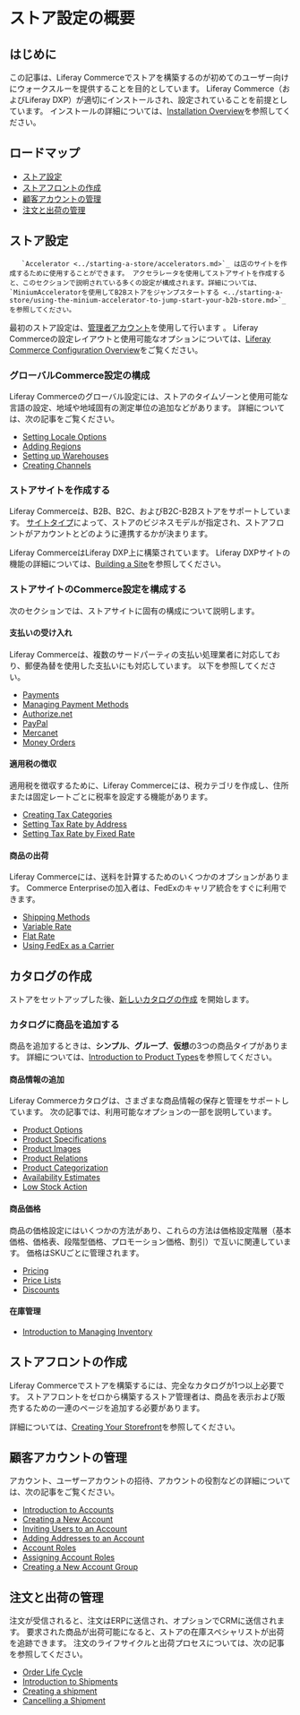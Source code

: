 # ストア設定の概要

## はじめに

この記事は、Liferay Commerceでストアを構築するのが初めてのユーザー向けにウォークスルーを提供することを目的としています。 Liferay Commerce（およびLiferay DXP）が適切にインストールされ、設定されていることを前提としています。 インストールの詳細については、[Installation Overview](../../installation-and-upgrades/installation-overview.md)を参照してください。

## ロードマップ

  - [ストア設定](#store-setup)
  - [ストアフロントの作成](#creating-the-storefront)
  - [顧客アカウントの管理](#managing-customer-accounts)
  - [注文と出荷の管理](#managing-orders-and-shipments)

## ストア設定

``` note::
   `Accelerator <../starting-a-store/accelerators.md>`_ は店のサイトを作成するために使用することができます。 アクセラレータを使用してストアサイトを作成すると、このセクションで説明されている多くの設定が構成されます。詳細については、`MiniumAcceleratorを使用してB2Bストアをジャンプスタートする <../starting-a-store/using-the-minium-accelerator-to-jump-start-your-b2b-store.md>`_ を参照してください。
```

最初のストア設定は、[管理者アカウント](./introduction-to-the-admin-account.md)を使用して行います 。 Liferay Commerceの設定レイアウトと使用可能なオプションについては、[Liferay Commerce Configuration Overview](../store-administration/liferay-commerce-configuration-overview.md)をご覧ください。

### グローバルCommerce設定の構成

Liferay Commerceのグローバル設定には、ストアのタイムゾーンと使用可能な言語の設定、地域や地域固有の測定単位の追加などがあります。 詳細については、次の記事をご覧ください。

  - [Setting Locale Options](../store-administration/locale-options.md)
  - [Adding Regions](../store-administration/adding-regions.md)
  - [Setting up Warehouses](../managing-a-catalog/managing-inventory/warehouse-reference-guide.md)
  - [Creating Channels](./channels/introduction-to-channels.md)

### ストアサイトを作成する

Liferay Commerceは、B2B、B2C、およびB2C-B2Bストアをサポートしています。 [サイトタイプ](../starting-a-store/sites-and-site-types.md)によって、ストアのビジネスモデルが指定され、ストアフロントがアカウントとどのように連携するかが決まります。

Liferay CommerceはLiferay DXP上に構築されています。 Liferay DXPサイトの機能の詳細については、[Building a Site](https://learn.liferay.com/dxp/7.x/en/site-building/building-sites/adding-a-site.html)を参照してください。

### ストアサイトのCommerce設定を構成する

次のセクションでは、ストアサイトに固有の構成について説明します。

#### 支払いの受け入れ

Liferay Commerceは、複数のサードパーティの支払い処理業者に対応しており、郵便為替を使用した支払いにも対応しています。 以下を参照してください。

  - [Payments](../store-administration/configuring-payment-methods/payments.md)
  - [Managing Payment Methods](../store-administration/configuring-payment-methods/managing-payment-methods.md)
  - [Authorize.net](../store-administration/configuring-payment-methods/authorize.net.md)
  - [PayPal](../store-administration/configuring-payment-methods/mercanet.md)
  - [Mercanet](../store-administration/configuring-payment-methods/mercanet.md)
  - [Money Orders](../store-administration/configuring-payment-methods/mercanet.md)

#### 適用税の徴収

適用税を徴収するために、Liferay Commerceには、税カテゴリを作成し、住所または固定レートごとに税率を設定する機能があります。

  - [Creating Tax Categories](../store-administration/configuring-taxes/creating-tax-categories.md)
  - [Setting Tax Rate by Address](../store-administration/configuring-taxes/setting-tax-rate-by-address.md)
  - [Setting Tax Rate by Fixed Rate](../store-administration/configuring-taxes/setting-tax-rate-by-fixed-rate.md)

#### 商品の出荷

Liferay Commerceには、送料を計算するためのいくつかのオプションがあります。 Commerce Enterpriseの加入者は、FedExのキャリア統合をすぐに利用できます。

  - [Shipping Methods](../store-administration/configuring-shipping-methods/shipping-methods.md)
  - [Variable Rate](../store-administration/configuring-shipping-methods/using-the-variable-rate-shipping-method.md)
  - [Flat Rate](../store-administration/configuring-shipping-methods/using-the-flat-rate-shipping-method.md)
  - [Using FedEx as a Carrier](../store-administration/configuring-shipping-methods/using-the-fedex-shipping-method.md)

## カタログの作成

ストアをセットアップした後、[新しいカタログの作成](../managing-a-catalog/catalogs/creating-a-new-catalog.md) を開始します。

### カタログに商品を追加する

商品を追加するときは、**シンプル**、**グループ**、**仮想**の3つの商品タイプがあります。 詳細については、[Introduction to Product Types](../managing-a-catalog/creating-and-managing-products/product-types/introduction-to-product-types.md)を参照してください。

#### 商品情報の追加

Liferay Commerceカタログは、さまざまな商品情報の保存と管理をサポートしています。 次の記事では、利用可能なオプションの一部を説明しています。

  - [Product Options](../managing-a-catalog/creating-and-managing-products/products/customizing-your-product-with-product-options.md)
  - [Product Specifications](../managing-a-catalog/creating-and-managing-products/products/specifications.md)
  - [Product Images](../managing-a-catalog/creating-and-managing-products/products/product-images.md)
  - [Product Relations](../managing-a-catalog/creating-and-managing-products/products/related-products-up-sells-and-cross-sells.md)
  - [Product Categorization](../managing-a-catalog/creating-and-managing-products/products/organizing-your-catalog-with-product-categories.md)
  - [Availability Estimates](../managing-a-catalog/managing-inventory/availability-estimates.md)
  - [Low Stock Action](../managing-a-catalog/managing-inventory/low-stock-action.md)

#### 商品価格

商品の価格設定にはいくつかの方法があり、これらの方法は価格設定階層（基本価格、価格表、段階型価格、プロモーション価格、割引）で互いに関連しています。 価格はSKUごとに管理されます。

  - [Pricing](../managing-a-catalog/managing-prices/introduction-to-product-pricing-methods.md)
  - [Price Lists](../managing-a-catalog/managing-prices/creating-a-price-list.md)
  - [Discounts](../promoting-products/introduction-to-discounts.md)

#### 在庫管理

  - [Introduction to Managing Inventory](../managing-a-catalog/managing-inventory/introduction-to-managing-inventory.md)

## ストアフロントの作成

Liferay Commerceでストアを構築するには、完全なカタログが1つ以上必要です。 ストアフロントをゼロから構築するストア管理者は、商品を表示および販売するための一連のページを追加する必要があります。

詳細については、[Creating Your Storefront](../creating-store-content/creating-your-storefront.md)を参照してください。

## 顧客アカウントの管理

アカウント、ユーザーアカウントの招待、アカウントの役割などの詳細については、次の記事をご覧ください。

  - [Introduction to Accounts](../account-management/introduction-to-accounts.md)
  - [Creating a New Account](../account-management/creating-a-new-account.md)
  - [Inviting Users to an Account](../account-management/inviting-users-to-an-account.md)
  - [Adding Addresses to an Account](../account-management/adding-addresses-to-an-account.md)
  - [Account Roles](../account-management/account-roles.md)
  - [Assigning Account Roles](../account-management/assigning-account-roles.md)
  - [Creating a New Account Group](../account-management/creating-a-new-account-group.md)

## 注文と出荷の管理

注文が受信されると、注文はERPに送信され、オプションでCRMに送信されます。 要求された商品が出荷可能になると、ストアの在庫スペシャリストが出荷を追跡できます。 注文のライフサイクルと出荷プロセスについては、次の記事を参照してください。

  - [Order Life Cycle](../orders-and-fulfillment/orders/order-life-cycle.md)
  - [Introduction to Shipments](../orders-and-fulfillment/shipments/introduction-to-shipments.md)
  - [Creating a shipment](../orders-and-fulfillment/shipments/creating-a-shipment.md)
  - [Cancelling a Shipment](../orders-and-fulfillment/shipments/cancelling-a-shipment.md)
